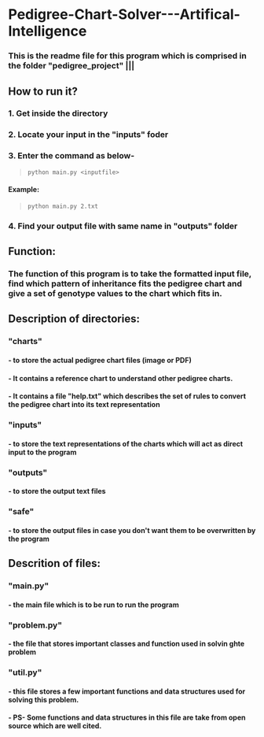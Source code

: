 # Pedigree-Chart-Solver---Artifical-Intelligence

### This is the readme file for this program which is comprised in the folder "pedigree_project" |||


## How to run it?
### 1. Get inside the directory
### 2. Locate your input in the "inputs" foder
### 3. Enter the command as below-
> `python main.py <inputfile>`
#### Example:
> `python main.py 2.txt`
### 4. Find your output file with same name in "outputs" folder

 
## Function:
### **The function of this program is to take the formatted input file, find which pattern of inheritance fits the pedigree chart and give a set of genotype values to the chart which fits in.**

## Description of directories:

### "charts" 
#### - to store the actual pedigree chart files (image or PDF)
#### - It contains a reference chart to understand other pedigree charts.
#### - It contains a file "help.txt" which describes the set of rules to convert the pedigree chart into its text representation

### "inputs"
#### - to store the text representations of the charts which will act as direct input to the program

### "outputs"
#### - to store the output text files

### "safe" 
#### - to store the output files in case you don't want them to be overwritten by the program

## Descrition of files:

### "main.py"
#### - the main file which is to be run to run the program

### "problem.py"
#### - the file that stores important classes and function used in solvin ghte problem

### "util.py"
#### - this file stores a few important functions and data structures used for solving this problem. 
#### - PS- Some functions and data structures in this file are take from open source which are well cited.
